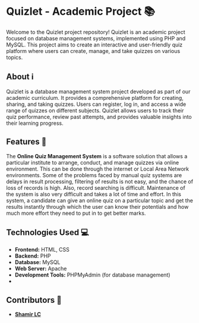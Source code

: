 # Quizlet - Academic Project 📚

Welcome to the Quizlet project repository! Quizlet is an academic project focused on database management systems, implemented using PHP and MySQL. This project aims to create an interactive and user-friendly quiz platform where users can create, manage, and take quizzes on various topics.

## About ℹ️

Quizlet is a database management system project developed as part of our academic curriculum. It provides a comprehensive platform for creating, sharing, and taking quizzes. Users can register, log in, and access a wide range of quizzes on different subjects. Quizlet allows users to track their quiz performance, review past attempts, and provides valuable insights into their learning progress.

## Features 🚀

The **Online Quiz Management System** is a software solution that allows a particular institute to arrange, conduct, and manage quizzes via online environment. This can be done through the internet or Local Area Network environments. Some of the problems faced by manual quiz systems are delays in result processing, filtering of results is not easy, and the chance of loss of records is high. Also, record searching is difficult. Maintenance of the system is also very difficult and takes a lot of time and effort. In this system, a candidate can give an online quiz on a particular topic and get the results instantly through which the user can know their potentials and how much more effort they need to put in to get better marks.

## Technologies Used 💻

- **Frontend:** HTML, CSS
- **Backend:** PHP
- **Database:** MySQL
- **Web Server:** Apache
- **Development Tools:** PHPMyAdmin (for database management)
- 
## Contributors 🙌

- [**Shamir LC**](https://github.com/shamirmohammed)
